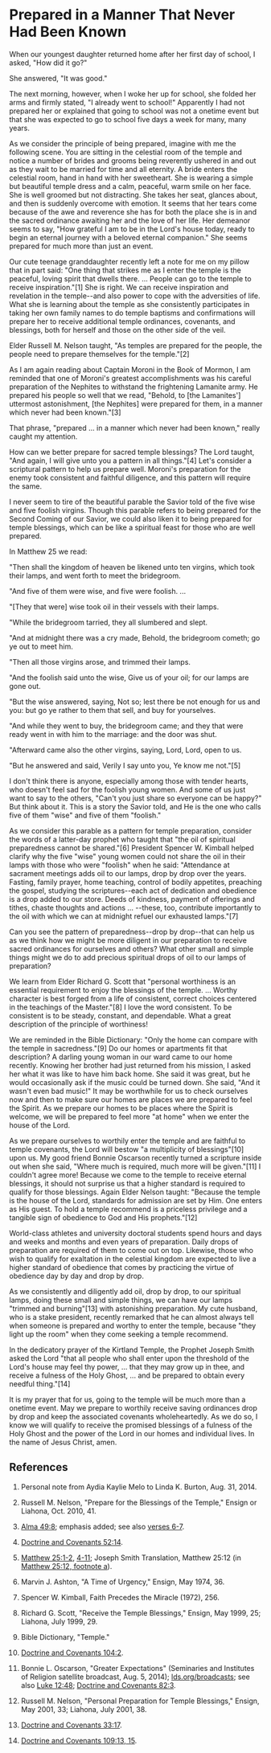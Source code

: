 # Prepared in a Manner That Never Had Been Known

When our youngest daughter returned home after her first day of school, I
asked, "How did it go?"

She answered, "It was good."

The next morning, however, when I woke her up for school, she folded her arms
and firmly stated, "I already went to school!" Apparently I had not prepared
her or explained that going to school was not a onetime event but that she was
expected to go to school five days a week for many, many years.

As we consider the principle of being prepared, imagine with me the following
scene. You are sitting in the celestial room of the temple and notice a number
of brides and grooms being reverently ushered in and out as they wait to be
married for time and all eternity. A bride enters the celestial room, hand in
hand with her sweetheart. She is wearing a simple but beautiful temple dress
and a calm, peaceful, warm smile on her face. She is well groomed but not
distracting. She takes her seat, glances about, and then is suddenly overcome
with emotion. It seems that her tears come because of the awe and reverence
she has for both the place she is in and the sacred ordinance awaiting her and
the love of her life. Her demeanor seems to say, "How grateful I am to be in
the Lord's house today, ready to begin an eternal journey with a beloved
eternal companion." She seems prepared for much more than just an event.

Our cute teenage granddaughter recently left a note for me on my pillow that
in part said: "One thing that strikes me as I enter the temple is the
peaceful, loving spirit that dwells there. ... People can go to the temple to
receive inspiration."[1] She is right. We can receive inspiration and
revelation in the temple--and also power to cope with the adversities of life.
What she is learning about the temple as she consistently participates in
taking her own family names to do temple baptisms and confirmations will
prepare her to receive additional temple ordinances, covenants, and blessings,
both for herself and those on the other side of the veil.

Elder Russell M. Nelson taught, "As temples are prepared for the people, the
people need to prepare themselves for the temple."[2]

As I am again reading about Captain Moroni in the Book of Mormon, I am
reminded that one of Moroni's greatest accomplishments was his careful
preparation of the Nephites to withstand the frightening Lamanite army. He
prepared his people so well that we read, "Behold, to [the Lamanites']
uttermost astonishment, [the Nephites] were prepared for them, in a manner
which never had been known."[3]

That phrase, "prepared ... in a manner which never had been known," really
caught my attention.

How can we better prepare for sacred temple blessings? The Lord taught, "And
again, I will give unto you a pattern in all things."[4] Let's consider a
scriptural pattern to help us prepare well. Moroni's preparation for the enemy
took consistent and faithful diligence, and this pattern will require the
same.

I never seem to tire of the beautiful parable the Savior told of the five wise
and five foolish virgins. Though this parable refers to being prepared for the
Second Coming of our Savior, we could also liken it to being prepared for
temple blessings, which can be like a spiritual feast for those who are well
prepared.

In Matthew 25 we read:

"Then shall the kingdom of heaven be likened unto ten virgins, which took
their lamps, and went forth to meet the bridegroom.

"And five of them were wise, and five were foolish. ...

"[They that were] wise took oil in their vessels with their lamps.

"While the bridegroom tarried, they all slumbered and slept.

"And at midnight there was a cry made, Behold, the bridegroom cometh; go ye
out to meet him.

"Then all those virgins arose, and trimmed their lamps.

"And the foolish said unto the wise, Give us of your oil; for our lamps are
gone out.

"But the wise answered, saying, Not so; lest there be not enough for us and
you: but go ye rather to them that sell, and buy for yourselves.

"And while they went to buy, the bridegroom came; and they that were ready
went in with him to the marriage: and the door was shut.

"Afterward came also the other virgins, saying, Lord, Lord, open to us.

"But he answered and said, Verily I say unto you, Ye know me not."[5]

I don't think there is anyone, especially among those with tender hearts, who
doesn't feel sad for the foolish young women. And some of us just want to say
to the others, "Can't you just share so everyone can be happy?" But think
about it. This is a story the Savior told, and He is the one who calls five of
them "wise" and five of them "foolish."

As we consider this parable as a pattern for temple preparation, consider the
words of a latter-day prophet who taught that "the oil of spiritual
preparedness cannot be shared."[6] President Spencer W. Kimball helped clarify
why the five "wise" young women could not share the oil in their lamps with
those who were "foolish" when he said: "Attendance at sacrament meetings adds
oil to our lamps, drop by drop over the years. Fasting, family prayer, home
teaching, control of bodily appetites, preaching the gospel, studying the
scriptures--each act of dedication and obedience is a drop added to our store.
Deeds of kindness, payment of offerings and tithes, chaste thoughts and
actions ... --these, too, contribute importantly to the oil with which we can at
midnight refuel our exhausted lamps."[7]

Can you see the pattern of preparedness--drop by drop--that can help us as we
think how we might be more diligent in our preparation to receive sacred
ordinances for ourselves and others? What other small and simple things might
we do to add precious spiritual drops of oil to our lamps of preparation?

We learn from Elder Richard G. Scott that "personal worthiness is an essential
requirement to enjoy the blessings of the temple. ... Worthy character is best
forged from a life of consistent, correct choices centered in the teachings of
the Master."[8] I love the word consistent. To be consistent is to be steady,
constant, and dependable. What a great description of the principle of
worthiness!

We are reminded in the Bible Dictionary: "Only the home can compare with the
temple in sacredness."[9] Do our homes or apartments fit that description? A
darling young woman in our ward came to our home recently. Knowing her brother
had just returned from his mission, I asked her what it was like to have him
back home. She said it was great, but he would occasionally ask if the music
could be turned down. She said, "And it wasn't even bad music!" It may be
worthwhile for us to check ourselves now and then to make sure our homes are
places we are prepared to feel the Spirit. As we prepare our homes to be
places where the Spirit is welcome, we will be prepared to feel more "at home"
when we enter the house of the Lord.

As we prepare ourselves to worthily enter the temple and are faithful to
temple covenants, the Lord will bestow "a multiplicity of blessings"[10] upon
us. My good friend Bonnie Oscarson recently turned a scripture inside out when
she said, "Where much is required, much more will be given."[11] I couldn't
agree more! Because we come to the temple to receive eternal blessings, it
should not surprise us that a higher standard is required to qualify for those
blessings. Again Elder Nelson taught: "Because the temple is the house of the
Lord, standards for admission are set by Him. One enters as His guest. To hold
a temple recommend is a priceless privilege and a tangible sign of obedience
to God and His prophets."[12]

World-class athletes and university doctoral students spend hours and days and
weeks and months and even years of preparation. Daily drops of preparation are
required of them to come out on top. Likewise, those who wish to qualify for
exaltation in the celestial kingdom are expected to live a higher standard of
obedience that comes by practicing the virtue of obedience day by day and drop
by drop.

As we consistently and diligently add oil, drop by drop, to our spiritual
lamps, doing these small and simple things, we can have our lamps "trimmed and
burning"[13] with astonishing preparation. My cute husband, who is a stake
president, recently remarked that he can almost always tell when someone is
prepared and worthy to enter the temple, because "they light up the room" when
they come seeking a temple recommend.

In the dedicatory prayer of the Kirtland Temple, the Prophet Joseph Smith
asked the Lord "that all people who shall enter upon the threshold of the
Lord's house may feel thy power, ... that they may grow up in thee, and receive
a fulness of the Holy Ghost, ... and be prepared to obtain every needful
thing."[14]

It is my prayer that for us, going to the temple will be much more than a
onetime event. May we prepare to worthily receive saving ordinances drop by
drop and keep the associated covenants wholeheartedly. As we do so, I know we
will qualify to receive the promised blessings of a fulness of the Holy Ghost
and the power of the Lord in our homes and individual lives. In the name of
Jesus Christ, amen.

## References

  1. Personal note from Aydia Kaylie Melo to Linda K. Burton, Aug. 31, 2014.

  2. Russell M. Nelson, "Prepare for the Blessings of the Temple," Ensign or Liahona, Oct. 2010, 41.

  3. [Alma 49:8](https://www.lds.org/scriptures/bofm/alma/49.8?lang=eng#7); emphasis added; see also [verses 6-7](https://www.lds.org/scriptures/bofm/alma/49.6-7?lang=eng#5).

  4. [Doctrine and Covenants 52:14](https://www.lds.org/scriptures/dc-testament/dc/52.14?lang=eng#13).

  5. [Matthew 25:1-2](https://www.lds.org/scriptures/nt/matt/25.1-2?lang=eng#0), [4-11](https://www.lds.org/scriptures/nt/matt/25.4-11?lang=eng#3); Joseph Smith Translation, Matthew 25:12 (in [Matthew 25:12, footnote a](https://www.lds.org/scriptures/nt/matt/25.12a?lang=eng)).

  6. Marvin J. Ashton, "A Time of Urgency," Ensign, May 1974, 36.

  7. Spencer W. Kimball, Faith Precedes the Miracle (1972), 256.

  8. Richard G. Scott, "Receive the Temple Blessings," Ensign, May 1999, 25; Liahona, July 1999, 29.

  9. Bible Dictionary, "Temple."

  10. [Doctrine and Covenants 104:2](https://www.lds.org/scriptures/dc-testament/dc/104.2?lang=eng#1).

  11. Bonnie L. Oscarson, "Greater Expectations" (Seminaries and Institutes of Religion satellite broadcast, Aug. 5, 2014); [lds.org/broadcasts](http://www.lds.org/broadcasts/article/satellite-training-broadcast/2014/08/greater-expectations); see also [Luke 12:48](https://www.lds.org/scriptures/nt/luke/12.48?lang=eng#47); [Doctrine and Covenants 82:3](https://www.lds.org/scriptures/dc-testament/dc/82.3?lang=eng#2).

  12. Russell M. Nelson, "Personal Preparation for Temple Blessings," Ensign, May 2001, 33; Liahona, July 2001, 38.

  13. [Doctrine and Covenants 33:17](https://www.lds.org/scriptures/dc-testament/dc/33.17?lang=eng#16).

  14. [Doctrine and Covenants 109:13, 15](https://www.lds.org/scriptures/dc-testament/dc/109.13%2C15?lang=eng#12).

